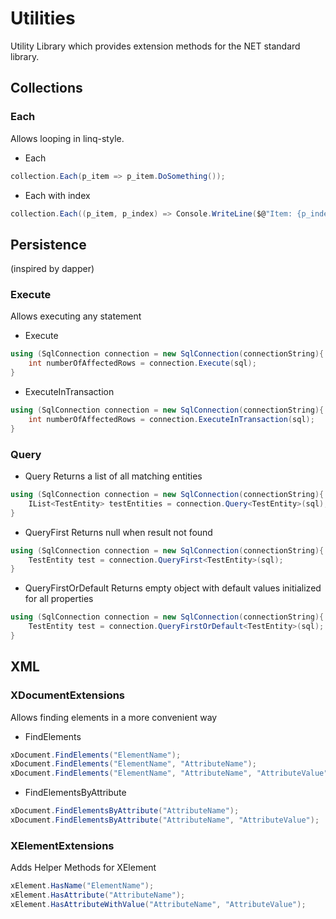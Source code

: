 # Utilities

Utility Library which provides extension methods for the NET standard library.


## Collections
### Each
Allows looping in linq-style.

- Each
```csharp
collection.Each(p_item => p_item.DoSomething());
```

- Each with index
```csharp
collection.Each((p_item, p_index) => Console.WriteLine($@"Item: {p_index} at index {p_index}"));
```


## Persistence
(inspired by dapper)

### Execute
Allows executing any statement

- Execute
```csharp
using (SqlConnection connection = new SqlConnection(connectionString){
	int numberOfAffectedRows = connection.Execute(sql);
}

```
- ExecuteInTransaction
```csharp
using (SqlConnection connection = new SqlConnection(connectionString){
	int numberOfAffectedRows = connection.ExecuteInTransaction(sql);
}
```

### Query
- Query
Returns a list of all matching entities
```csharp
using (SqlConnection connection = new SqlConnection(connectionString){
	IList<TestEntity> testEntities = connection.Query<TestEntity>(sql);
}
```

- QueryFirst
Returns null when result not found
```csharp
using (SqlConnection connection = new SqlConnection(connectionString){
	TestEntity test = connection.QueryFirst<TestEntity>(sql);
}
```

- QueryFirstOrDefault
Returns empty object with default values initialized for all properties
```csharp
using (SqlConnection connection = new SqlConnection(connectionString){
	TestEntity test = connection.QueryFirstOrDefault<TestEntity>(sql);
}
```

## XML

### XDocumentExtensions
Allows finding elements in a more convenient way

- FindElements
```csharp
xDocument.FindElements("ElementName");
xDocument.FindElements("ElementName", "AttributeName");
xDocument.FindElements("ElementName", "AttributeName", "AttributeValue");
```

- FindElementsByAttribute
```csharp
xDocument.FindElementsByAttribute("AttributeName");
xDocument.FindElementsByAttribute("AttributeName", "AttributeValue");
```


### XElementExtensions
Adds Helper Methods for XElement

```csharp
xElement.HasName("ElementName");
xElement.HasAttribute("AttributeName");
xElement.HasAttributeWithValue("AttributeName", "AttributeValue");
```


